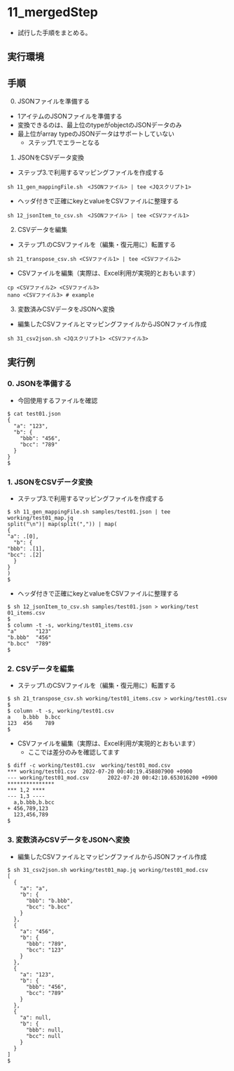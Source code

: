 # 11_mergedStep
- 試行した手順をまとめる。

## 実行環境

## 手順
0. JSONファイルを準備する
  - 1アイテムのJSONファイルを準備する
  - 変換できるのは、最上位のtypeがobjectのJSONデータのみ
  - 最上位がarray typeのJSONデータはサポートしていない
    - ステップ1.でエラーとなる

1. JSONをCSVデータ変換
  - ステップ3.で利用するマッピングファイルを作成する
```shell
sh 11_gen_mappingFile.sh　<JSONファイル> | tee <JQスクリプト1>
```
  - ヘッダ付きで正確にkeyとvalueをCSVファイルに整理する
```shell
sh 12_jsonItem_to_csv.sh　<JSONファイル> | tee <CSVファイル1>
```

2. CSVデータを編集
  - ステップ1.のCSVファイルを（編集・復元用に）転置する
```shell
sh 21_transpose_csv.sh <CSVファイル1> | tee <CSVファイル2>
```
  - CSVファイルを編集（実際は、Excel利用が実現的とおもいます）
```shell
cp <CSVファイル2> <CSVファイル3>
nano <CSVファイル3> # example
```

3. 変数済みCSVデータをJSONへ変換
  - 編集したCSVファイルとマッピングファイルからJSONファイル作成
```shell
sh 31_csv2json.sh <JQスクリプト1> <CSVファイル3>
```

## 実行例

### 0. JSONを準備する
- 今回使用するファイルを確認
```shell
$ cat test01.json
{
  "a": "123",
  "b": {
    "bbb": "456",
    "bcc": "789"
  }
}
$
```

### 1. JSONをCSVデータ変換
- ステップ3.で利用するマッピングファイルを作成する
```shell
$ sh 11_gen_mappingFile.sh samples/test01.json | tee working/test01_map.jq
split("\n")| map(split(",")) | map(
{
"a": .[0],
  "b": {
"bbb": .[1],
"bcc": .[2]
  }
}
)
$
```

- ヘッダ付きで正確にkeyとvalueをCSVファイルに整理する
```shell
$ sh 12_jsonItem_to_csv.sh samples/test01.json > working/test
01_items.csv
$
$ column -t -s, working/test01_items.csv
"a"      "123"
"b.bbb"  "456"
"b.bcc"  "789"
$
```


### 2. CSVデータを編集
- ステップ1.のCSVファイルを（編集・復元用に）転置する
```shell
$ sh 21_transpose_csv.sh working/test01_items.csv > working/test01.csv
$
$ column -t -s, working/test01.csv
a    b.bbb  b.bcc
123  456    789
$
```

- CSVファイルを編集（実際は、Excel利用が実現的とおもいます）
  - ここでは差分のみを確認してます
```shell
$ diff -c working/test01.csv  working/test01_mod.csv
*** working/test01.csv  2022-07-20 00:40:19.458807900 +0900
--- working/test01_mod.csv      2022-07-20 00:42:10.653016200 +0900
***************
*** 1,2 ****
--- 1,3 ----
  a,b.bbb,b.bcc
+ 456,789,123
  123,456,789
$
```


### 3. 変数済みCSVデータをJSONへ変換
- 編集したCSVファイルとマッピングファイルからJSONファイル作成
```shell
$ sh 31_csv2json.sh working/test01_map.jq working/test01_mod.csv
[
  {
    "a": "a",
    "b": {
      "bbb": "b.bbb",
      "bcc": "b.bcc"
    }
  },
  {
    "a": "456",
    "b": {
      "bbb": "789",
      "bcc": "123"
    }
  },
  {
    "a": "123",
    "b": {
      "bbb": "456",
      "bcc": "789"
    }
  },
  {
    "a": null,
    "b": {
      "bbb": null,
      "bcc": null
    }
  }
]
$
```


